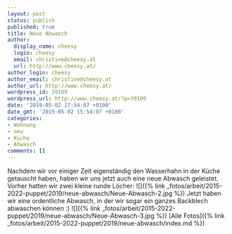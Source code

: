 ```yaml
---
layout: post
status: publish
published: true
title: Neue Abwasch
author:
  display_name: cheesy
  login: cheesy
  email: christine@cheesy.at
  url: http://www.cheesy.at/
author_login: cheesy
author_email: christine@cheesy.at
author_url: http://www.cheesy.at/
wordpress_id: 39109
wordpress_url: http://www.cheesy.at/?p=39109
date: '2019-05-02 17:54:07 +0100'
date_gmt: '2019-05-02 15:54:07 +0100'
categories:
- Wohnung
- neu
- Küche
- Abwasch
comments: []
---
```

Nachdem wir vor einiger Zeit eigenständig den Wasserhahn in der Küche getauscht haben, haben wir uns jetzt auch eine neue Abwasch geleistet.
Vorher hatten wir zwei kleine runde Löcher:
![]({% link _fotos/arbeit/2015-2022-puppet/2019/neue-abwasch/Neue-Abwasch-2.jpg %})
Jetzt haben wir eine ordentliche Abwasch, in der wir sogar ein ganzes Backblech abwaschen können :)
![]({% link _fotos/arbeit/2015-2022-puppet/2019/neue-abwasch/Neue-Abwasch-3.jpg %})
[Alle Fotos]({% link _fotos/arbeit/2015-2022-puppet/2019/neue-abwasch/index.md %})
